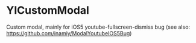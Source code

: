 YICustomModal
=============

Custom modal, mainly for iOS5 youtube-fullscreen-dismiss bug (see also: https://github.com/inamiy/ModalYoutubeIOS5Bug)